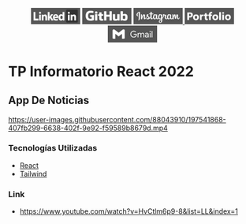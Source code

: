 <p align="center">
  <a href="https://www.linkedin.com/in/giulianoconti/"><img width="100" src="https://raw.githubusercontent.com/giulianoconti/api/main/svgs/linkedin.svg" alt="LinkedIn"></a>
  <a href="https://github.com/giulianoconti"><img width="100" src="https://raw.githubusercontent.com/giulianoconti/api/main/svgs/github.svg" alt="GitHub"></a>
  <a href="https://www.instagram.com/giulianocontii/"><img width="100" src="https://raw.githubusercontent.com/giulianoconti/api/main/svgs/instagram.svg" alt="Instagram">
  <a href="https://giulianoconti.com/"><img width="100" src="https://raw.githubusercontent.com/giulianoconti/api/main/svgs/portfolio.png" alt="Portfolio">
</a>
  <a href="mailto:giuliconti1@gmail.com"><img width="100" src="https://raw.githubusercontent.com/giulianoconti/api/main/svgs/gmail.png" alt="Mail"></a>
</p>

# TP Informatorio React 2022

## App De Noticias

https://user-images.githubusercontent.com/88043910/197541868-407fb299-6638-402f-9e92-f59589b8679d.mp4

### Tecnologías Utilizadas

* [React](https://reactjs.org/)
* [Tailwind](https://tailwindcss.com/)

### Link

* https://www.youtube.com/watch?v=HvCtlm6p9-8&list=LL&index=1

